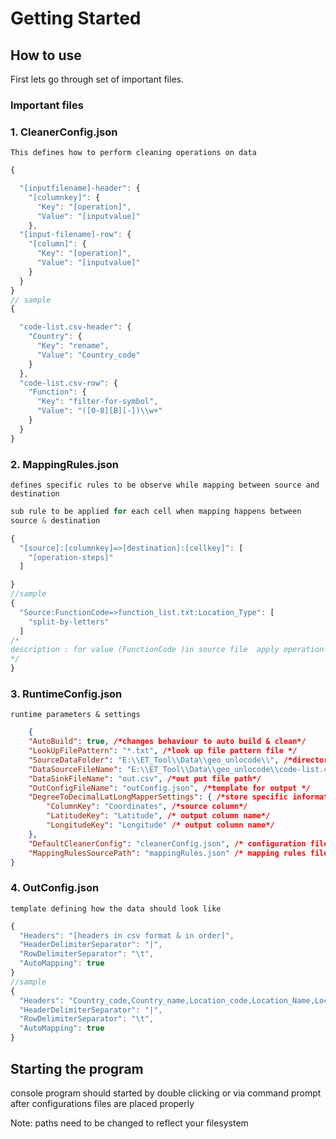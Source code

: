 # Getting Started 
## How to use

First lets go through set of important files.

### Important files
 

### 1. CleanerConfig.json
    This defines how to perform cleaning operations on data
```javascript
{

  "[inputfilename]-header": {
    "[columnkey]": {
      "Key": "[operation]",
      "Value": "[inputvalue]"
    },
  "[input-filename]-row": {
    "[column]": {
      "Key": "[operation]",
      "Value": "[inputvalue]"
    }
  }
}
// sample
{

  "code-list.csv-header": {
    "Country": {
      "Key": "rename",
      "Value": "Country_code"
    }
  },
  "code-list.csv-row": {
    "Function": {
      "Key": "filter-for-symbol",
      "Value": "([0-8][B][-])\\w+"
    }
  }
}
```


### 2. MappingRules.json
    defines specific rules to be observe while mapping between source and destination
```javascript
sub rule to be applied for each cell when mapping happens between 
source & destination

{
  "[source]:[columnkey]=>[destination]:[cellkey]": [ 
    "[operation-steps]"
  ]

}
//sample
{
  "Source:FunctionCode=>function_list.txt:Location_Type": [ 
    "split-by-letters"
  ]
/*
description : for value (FunctionCode )in source file  apply operation (split-by-letters) and proceed with mappers to destination is [Location_Type]
*/ 
}
```
### 3. RuntimeConfig.json
    runtime parameters & settings
```json
    {
    "AutoBuild": true, /*changes behaviour to auto build & clean*/
    "LookUpFilePattern": "*.txt", /*look up file pattern file */
    "SourceDataFolder": "E:\\ET_Tool\\Data\\geo_unlocode\\", /*directory path where scanning has to be done*/
    "DataSourceFileName": "E:\\ET_Tool\\Data\\geo_unlocode\\code-list.csv", /*input file path*/
    "DataSinkFileName": "out.csv", /*out put file path*/
    "OutConfigFileName": "outConfig.json", /*template for output */
    "DegreeToDecimalLatLongMapperSettings": { /*store specific information for a data mapper */
        "ColumnKey": "Coordinates", /*source column*/
        "LatitudeKey": "Latitude", /* output column name*/
        "LongitudeKey": "Longitude" /* output column name*/
    },
    "DefaultCleanerConfig": "cleanerConfig.json", /* configuration file for cleaner*/
    "MappingRulesSourcePath": "mappingRules.json" /* mapping rules file to describe about input to output mapping rules*/
}
```
### 4. OutConfig.json
    template defining how the data should look like
```javascript
{
  "Headers": "[headers in csv format & in order]",
  "HeaderDelimiterSeparator": "|",
  "RowDelimiterSeparator": "\t",
  "AutoMapping": true
}
//sample
{
  "Headers": "Country_code,Country_name,Location_code,Location_Name,Location_Type,Longitude,Latitude",
  "HeaderDelimiterSeparator": "|",
  "RowDelimiterSeparator": "\t",
  "AutoMapping": true
}
```

## Starting the program

console program should started by double clicking or via command prompt after configurations files are placed properly 

Note: paths need to be changed to reflect your filesystem

